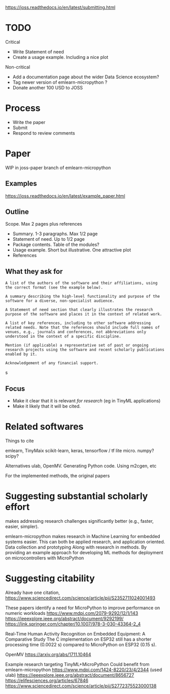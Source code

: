 

https://joss.readthedocs.io/en/latest/submitting.html

# TODO

Critical

- Write Statement of need
- Create a usage example. Including a nice plot

Non-critical

- Add a documentation page about the wider Data Science ecosystem?
- Tag newer version of emlearn-micropython ?
- Donate another 100 USD to JOSS

# Process

+ Write the paper
+ Submit
+ Respond to review comments


# Paper

WIP in joss-paper branch of emlearn-micropython


## Examples
https://joss.readthedocs.io/en/latest/example_paper.html

## Outline
Scope. Max 2 pages plus references

- Summary. 1-3 paragraphs. Max 1/2 page
- Statement of need. Up to 1/2 page
- Package contents. Table of the modules?
- Usage example. Short but illustrative. One attractive plot
- References

## What they ask for


    A list of the authors of the software and their affiliations, using the correct format (see the example below).

    A summary describing the high-level functionality and purpose of the software for a diverse, non-specialist audience.

    A Statement of need section that clearly illustrates the research purpose of the software and places it in the context of related work.

    A list of key references, including to other software addressing related needs. Note that the references should include full names of venues, e.g., journals and conferences, not abbreviations only understood in the context of a specific discipline.

    Mention (if applicable) a representative set of past or ongoing research projects using the software and recent scholarly publications enabled by it.

    Acknowledgement of any financial support.
s

## Focus
+ Make it clear that it is relevant *for research* (eg in TinyML applications)
+ Make it likely that it will be cited.

# Related softwares

Things to cite

emlearn, TinyMaix
scikit-learn, keras, tensorflow / tf lite micro. numpy? scipy?

Alternatives
ulab, OpenMV.
Generating Python code. Using m2cgen, etc

For the implemented methods, the original papers

# Suggesting substantial scholarly effort

makes addressing research challenges significantly better (e.g., faster, easier, simpler).

emlearn-micropython makes research in Machine Learning for embedded systems easier.
This can both be applied research, and application oriented. Data collection and prototyping
Along with research in methods. By providing an example approach for developing ML methods for deployment on microcontrollers with MicroPython


# Suggesting citability
Already have one citation, 
https://www.sciencedirect.com/science/article/pii/S2352711024001493 

These papers identify a need for MicroPython to improve performance on numeric workloads
https://www.mdpi.com/2079-9292/12/1/143 
https://ieeexplore.ieee.org/abstract/document/9292199/
https://link.springer.com/chapter/10.1007/978-3-030-43364-2_4 

Real-Time Human Activity Recognition on Embedded Equipment: A Comparative Study
The C implementation on ESP32 still has a shorter processing time (0.0022 s) compared to MicroPython on ESP32 (0.15 s).


OpenMV
https://arxiv.org/abs/1711.10464

Example research targeting TinyML+MicroPython 
Could benefit from emlearn-micropython
https://www.mdpi.com/1424-8220/23/4/2344  (used ulab)
https://ieeexplore.ieee.org/abstract/document/8656727 
https://elifesciences.org/articles/67846 
https://www.sciencedirect.com/science/article/pii/S2772375523000138 



